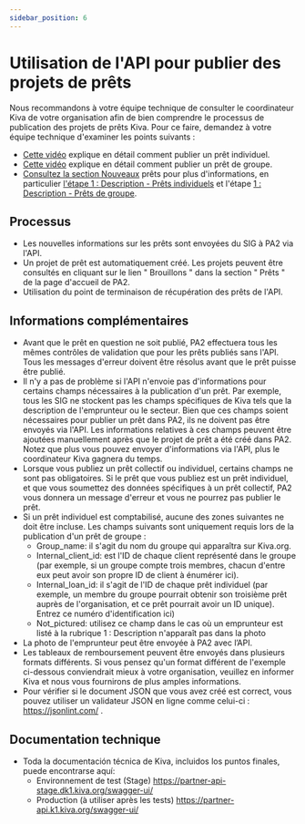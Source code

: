 ```yaml
---
sidebar_position: 6
---
```


# Utilisation de l'API pour publier des projets de prêts
Nous recommandons à votre équipe technique de consulter le coordinateur Kiva de votre organisation afin de bien comprendre le processus de publication des projets de prêts Kiva. Pour ce faire, demandez à votre équipe technique d'examiner les points suivants :
* [Cette vidéo](https://www.youtube.com/watch?v=ubftp56tQXE&list=PLVJzkwcBFwLAb7zYjAdTfkuWRk0KP4Xnz&index=3) explique en détail comment publier un prêt individuel.
* [Cette vidéo](https://www.youtube.com/watch?v=eTyfJfTX0aA) explique en détail comment publier un prêt de groupe.
* [Consultez la section Nouveaux](https://kivapartnerhelpcenter.zendesk.com/hc/fr/categories/360001759932-Nouveaux-Credits) prêts pour plus d'informations, en particulier [l'étape 1 : Description - Prêts individuels](https://kivapartnerhelpcenter.zendesk.com/hc/fr/articles/360030919632-%C3%89tape-1-Description-Cr%C3%A9dits-individuels)  et l'étape [1 : Description - Prêts de groupe](https://kivapartnerhelpcenter.zendesk.com/hc/fr/articles/360031260191-%C3%89tape-1-Description-Cr%C3%A9dits-de-Groupe).
 
## Processus
* Les nouvelles informations sur les prêts sont envoyées du SIG à PA2 via l'API.
* Un projet de prêt est automatiquement créé. Les projets peuvent être consultés en cliquant sur le lien " Brouillons " dans la section " Prêts " de la page d'accueil de PA2.
* Utilisation du point de terminaison de récupération des prêts de l'API.

## Informations complémentaires
* Avant que le prêt en question ne soit publié, PA2 effectuera tous les mêmes contrôles de validation que pour les prêts publiés sans l'API. Tous les messages d'erreur doivent être résolus avant que le prêt puisse être publié.
* Il n'y a pas de problème si l'API n'envoie pas d'informations pour certains champs nécessaires à la publication d'un prêt. Par exemple, tous les SIG ne stockent pas les champs spécifiques de Kiva tels que la description de l'emprunteur ou le secteur. Bien que ces champs soient nécessaires pour publier un prêt dans PA2, ils ne doivent pas être envoyés via l'API. Les informations relatives à ces champs peuvent être ajoutées manuellement après que le projet de prêt a été créé dans PA2. Notez que plus vous pouvez envoyer d'informations via l'API, plus le coordinateur Kiva gagnera du temps.
* Lorsque vous publiez un prêt collectif ou individuel, certains champs ne sont pas obligatoires. Si le prêt que vous publiez est un prêt individuel, et que vous soumettez des données spécifiques à un prêt collectif, PA2 vous donnera un message d'erreur et vous ne pourrez pas publier le prêt.
* Si un prêt individuel est comptabilisé, aucune des zones suivantes ne doit être incluse. Les champs suivants sont uniquement requis lors de la publication d'un prêt de groupe :
  * Group_name: il s'agit du nom du groupe qui apparaîtra sur Kiva.org.
  * Internal_client_id: est l'ID de chaque client représenté dans le groupe (par exemple, si un groupe compte trois membres, chacun d'entre eux peut avoir son propre ID de client à énumérer ici).
  * Internal_loan_id: il s'agit de l'ID de chaque prêt individuel (par exemple, un membre du groupe pourrait obtenir son troisième prêt auprès de l'organisation, et ce prêt pourrait avoir un ID unique). Entrez ce numéro d'identification ici)
  * Not_pictured: utilisez ce champ dans le cas où un emprunteur est listé à la rubrique 1 : Description n'apparaît pas dans la photo
* La photo de l'emprunteur peut être envoyée à PA2 avec l’API.
* Les tableaux de remboursement peuvent être envoyés dans plusieurs formats différents. Si vous pensez qu'un format différent de l'exemple ci-dessous conviendrait mieux à votre organisation, veuillez en informer Kiva et nous vous fournirons de plus amples informations.
* Pour vérifier si le document JSON que vous avez créé est correct, vous pouvez utiliser un validateur JSON en ligne comme celui-ci : https://jsonlint.com/ .

## Documentation technique
* Toda la documentación técnica de Kiva, incluidos los puntos finales, puede encontrarse aquí:
  * Environnement de test (Stage) https://partner-api-stage.dk1.kiva.org/swagger-ui/
  * Production (à utiliser après les tests)  https://partner-api.k1.kiva.org/swagger-ui/

